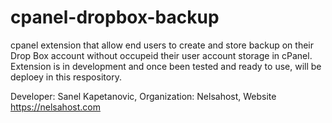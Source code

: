 # cpanel-dropbox-backup
cpanel extension that allow end users to create and store backup on their Drop Box account without 
occupeid their user account storage in cPanel. Extension is in development and once been tested and ready to use,
will be deploey in this respository. 

Developer: Sanel Kapetanovic, Organization: Nelsahost, Website https://nelsahost.com
